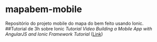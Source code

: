 # mapabem-mobile
Repositório do projeto mobile do mapa do bem feito usando Ionic.
##Tutorial de 3h sobre Ionic
_Tutorial Video Building a Mobile App with AngularJS and Ionic Framework Tutorial_ ([Link](https://www.youtube.com/watch?v=tGDmUFBiUV0&index=1&list=LLCUzsQ-m3_1RgNRCY7vi2kA))
